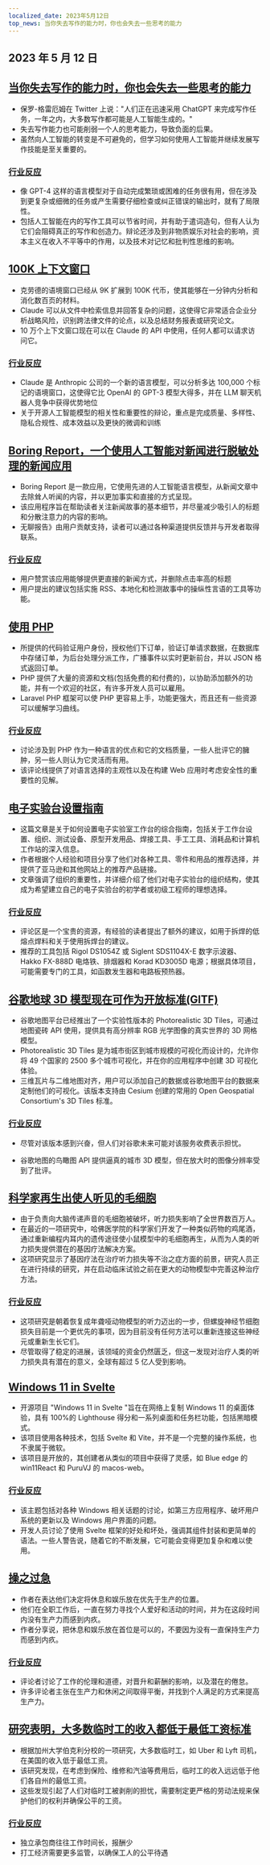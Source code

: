 ```yaml
---
localized_date: 2023年5月12日
top_news: 当你失去写作的能力时，你也会失去一些思考的能力
---
```


## 2023 年 5 月 12 日

## [当你失去写作的能力时，你也会失去一些思考的能力](https://twitter.com/paulg/status/1655925905527537666)

- 保罗-格雷厄姆在 Twitter 上说："人们正在迅速采用 ChatGPT 来完成写作任务，一年之内，大多数写作都可能是人工智能生成的。"
- 失去写作能力也可能削弱一个人的思考能力，导致负面的后果。
- 虽然向人工智能的转变是不可避免的，但学习如何使用人工智能并继续发展写作技能是至关重要的。

### [行业反应](http://news.ycombinator.com/item?id=35896190)

- 像 GPT-4 这样的语言模型对于自动完成繁琐或困难的任务很有用，但在涉及到更复杂或细微的任务或产生需要仔细检查或纠正错误的输出时，就有了局限性。
- 包括人工智能在内的写作工具可以节省时间，并有助于遣词造句，但有人认为它们会阻碍真正的写作和创造力。辩论还涉及到非物质娱乐对社会的影响，资本主义在收入不平等中的作用，以及技术对记忆和批判性思维的影响。

## [100K 上下文窗口](https://www.anthropic.com/index/100k-context-windows)

- 克劳德的语境窗口已经从 9K 扩展到 100K 代币，使其能够在一分钟内分析和消化数百页的材料。
- Claude 可以从文件中检索信息并回答复杂的问题，这使得它非常适合企业分析战略风险，识别跨法律文件的论点，以及总结财务报表或研究论文。
- 10 万个上下文窗口现在可以在 Claude 的 API 中使用，任何人都可以请求访问它。

### [行业反应](http://news.ycombinator.com/item?id=35904773)

- Claude 是 Anthropic 公司的一个新的语言模型，可以分析多达 100,000 个标记的语境窗口，这使得它比 OpenAI 的 GPT-3 模型大得多，并在 LLM 聊天机器人竞争中获得优势地位
- 关于开源人工智能模型的相关性和重要性的辩论，重点是完成质量、多样性、隐私合规性、成本效益以及更快的微调和训练

## [Boring Report，一个使用人工智能对新闻进行脱敏处理的新闻应用](https://www.boringreport.org/)

- Boring Report 是一款应用，它使用先进的人工智能语言模型，从新闻文章中去除耸人听闻的内容，并以更加事实和直接的方式呈现。
- 该应用程序旨在帮助读者关注新闻故事的基本细节，并尽量减少吸引人的标题和分散注意力的内容的影响。
- 无聊报告》由用户贡献支持，读者可以通过各种渠道提供反馈并与开发者取得联系。

### [行业反应](http://news.ycombinator.com/item?id=35905437)

- 用户赞赏该应用能够提供更直接的新闻方式，并删除点击率高的标题
- 用户提出的建议包括实施 RSS、本地化和检测故事中的操纵性言语的工具等功能。

## [使用 PHP](https://gowithphp.com/)

- 所提供的代码验证用户身份，授权他们下订单，验证订单请求数据，在数据库中存储订单，为后台处理分派工作，广播事件以实时更新前台，并以 JSON 格式返回订单。
- PHP 提供了大量的资源和文档(包括免费的和付费的)，以协助添加额外的功能，并有一个欢迎的社区，有许多开发人员可以雇用。
- Laravel PHP 框架可以使 PHP 更容易上手，功能更强大，而且还有一些资源可以缓解学习曲线。

### [行业反应](http://news.ycombinator.com/item?id=35896954)

- 讨论涉及到 PHP 作为一种语言的优点和它的文档质量，一些人批评它的臃肿，另一些人则认为它灵活而有用。
- 该评论线提供了对语言选择的主观性以及在构建 Web 应用时考虑安全性的重要性的见解。

## [电子实验台设置指南](https://badar.tech/2023/04/30/electronics-lab-bench-setup-guide/)

- 这篇文章是关于如何设置电子实验室工作台的综合指南，包括关于工作台设置、组织、测试设备、原型开发用品、焊接工具、手工工具、消耗品和计算机工作站的深入信息。
- 作者根据个人经验和项目分享了他们对各种工具、零件和用品的推荐选择，并提供了亚马逊和其他网站上的推荐产品链接。
- 文章强调了组织的重要性，并详细介绍了他们对电子实验台的组织结构，使其成为希望建立自己的电子实验台的初学者或初级工程师的理想选择。

### [行业反应](http://news.ycombinator.com/item?id=35903294)

- 评论区是一个宝贵的资源，有经验的读者提出了额外的建议，如用于拆焊的低熔点焊料和关于使用拆焊台的建议。
- 推荐的工具包括 Rigol DS1054Z 或 Siglent SDS1104X-E 数字示波器、Hakko FX-888D 电烙铁、排烟器和 Korad KD3005D 电源；根据具体项目，可能需要专门的工具，如函数发生器和电路板预热器。

## [谷歌地球 3D 模型现在可作为开放标准(GlTF)](https://cloud.google.com/blog/products/maps-platform/create-immersive-3d-map-experiences-photorealistic-3d-tiles)

- 谷歌地图平台已经推出了一个实验性版本的 Photorealistic 3D Tiles，可通过地图瓷砖 API 使用，提供具有高分辨率 RGB 光学图像的真实世界的 3D 网格模型。
- Photorealistic 3D Tiles 是为城市街区到城市规模的可视化而设计的，允许你将 49 个国家的 2500 多个城市可视化，并在你的应用程序中创建 3D 可视化体验。
- 三维瓦片与二维地图对齐，用户可以添加自己的数据或谷歌地图平台的数据来定制他们的可视化。该版本支持由 Cesium 创建的常用的 Open Geospatial Consortium's 3D Tiles 标准。

### [行业反应](http://news.ycombinator.com/item?id=35896176)

- 尽管对该版本感到兴奋，但人们对谷歌未来可能对该服务收费表示担忧。

- 谷歌地图的鸟瞰图 API 提供逼真的城市 3D 模型，但在放大时的图像分辨率受到了批评。

## [科学家再生出使人听见的毛细胞](https://hms.harvard.edu/news/scientists-regenerate-hair-cells-enable-hearing)

- 由于负责向大脑传递声音的毛细胞被破坏，听力损失影响了全世界数百万人。
- 在最近的一项研究中，哈佛医学院的科学家们开发了一种类似药物的鸡尾酒，通过重新编程内耳内的遗传途径使小鼠模型中的毛细胞再生，从而为人类的听力损失提供潜在的基因疗法解决方案。
- 这项研究显示了基因疗法在治疗听力损失等不治之症方面的前景，研究人员正在进行持续的研究，并在启动临床试验之前在更大的动物模型中完善这种治疗方法。

### [行业反应](http://news.ycombinator.com/item?id=35895417)

- 这项研究是朝着恢复成年聋哑动物模型的听力迈出的一步，但螺旋神经节细胞损失目前是一个更优先的事项，因为目前没有任何方法可以重新连接这些神经元或重新生长它们。
- 尽管取得了稳定的进展，该领域的资金仍然匮乏，但这一发现对治疗人类的听力损失具有潜在的意义，全球有超过 5 亿人受到影响。

## [Windows 11 in Svelte](https://github.com/yashash-pugalia/win11-svelte)

- 开源项目 "Windows 11 in Svelte "旨在在网络上复制 Windows 11 的桌面体验，具有 100%的 Lighthouse 得分和一系列桌面和任务栏功能，包括黑暗模式。
- 该项目使用各种技术，包括 Svelte 和 Vite，并不是一个完整的操作系统，也不隶属于微软。
- 该项目是开放的，其创建者从类似的项目中获得了灵感，如 Blue edge 的 win11React 和 PuruVJ 的 macos-web。

### [行业反应](http://news.ycombinator.com/item?id=35896505)

- 该主题包括对各种 Windows 相关话题的讨论，如第三方应用程序、破坏用户系统的更新以及 Windows 用户界面的问题。
- 开发人员讨论了使用 Svelte 框架的好处和坏处，强调其组件封装和更简单的语法。一些人警告说，随着它的不断发展，它可能会变得更加复杂和难以使用。

## [操之过急](https://dostoynikov.bearblog.dev/fuck-being-productive/)

- 作者在表达他们决定将休息和娱乐放在优先于生产的位置。
- 他们在全职工作后，一直在努力寻找个人爱好和活动的时间，并为在这段时间内没有生产力而感到内疚。
- 作者分享说，把休息和娱乐放在首位是可以的，不要因为没有一直保持生产力而感到内疚。

### [行业反应](http://news.ycombinator.com/item?id=35899518)

- 评论者讨论了工作的伦理和道德，对晋升和薪酬的影响，以及潜在的倦怠。
- 许多评论者主张在生产力和休闲之间取得平衡，并找到个人满足的方式来提高生产力。

## [研究表明，大多数临时工的收入都低于最低工资标准](https://www.bristol.ac.uk/news/2023/may/gig-economy-worker-research.html)

- 根据加州大学伯克利分校的一项研究，大多数临时工，如 Uber 和 Lyft 司机，在美国的收入低于最低工资。
- 该研究发现，在考虑到保险、维修和汽油等费用后，临时工的收入远远低于他们各自州的最低工资。
- 这些发现引起了人们对临时工被剥削的担忧，需要制定更严格的劳动法规来保护他们的权利并确保公平的工资。

### [行业反应](http://news.ycombinator.com/item?id=35901889)

- 独立承包商往往工作时间长，报酬少
- 打工经济需要更多监管，以确保工人的公平待遇
